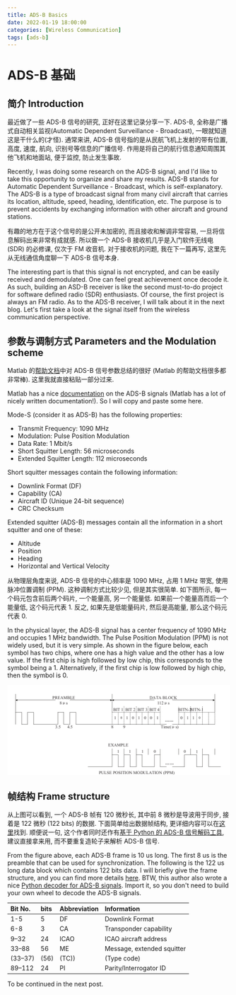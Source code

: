 ```yaml
---
title: ADS-B Basics
date: 2022-01-19 18:00:00
categories: [Wireless Communication]
tags: [ads-b]
---
```

# ADS-B 基础
## 简介 Introduction 
最近做了一些 ADS-B 信号的研究, 正好在这里记录分享一下. ADS-B, 全称是广播式自动相关监视(Automatic Dependent Surveillance - Broadcast), 一眼就知道这是干什么的(才怪). 通常来讲, ADS-B 信号指的是从民航飞机上发射的带有位置, 高度, 速度, 航向, 识别号等信息的广播信号. 作用是将自己的航行信息通知周围其他飞机和地面站, 便于监控, 防止发生事故.

Recently, I was doing some research on the ADS-B signal, and I'd like to take this opportunity to organize and share my results. ADS-B stands for Automatic Dependent Surveillance - Broadcast, which is self-explanatory. The ADS-B is a type of broadcast signal from many civil aircraft that carries its location, altitude, speed, heading, identification, etc. The purpose is to prevent accidents by exchanging information with other aircraft and ground stations.

有趣的地方在于这个信号的是公开未加密的, 而且接收和解调非常容易, 一旦将信息解码出来非常有成就感. 所以做一个 ADS-B 接收机几乎是入门软件无线电 (SDR) 的必修课, 仅次于 FM 收音机. 对于接收机的问题, 我在下一篇再写, 这里先从无线通信角度聊一下 ADS-B 信号本身. 

The interesting part is that this signal is not encrypted, and can be easily received and demodulated. One can feel great achievement once decode it. As such, building an ASD-B receiver is like the second must-to-do project for software defined radio (SDR) enthusiasts. Of course, the first project is always an FM radio. As to the ADS-B receiver, I will talk about it in the next blog. Let's first take a look at the signal itself from the wireless communication perspective.

## 参数与调制方式 Parameters and the Modulation scheme

Matlab 的[帮助文档](https://www.mathworks.com/help/supportpkg/rtlsdrradio/ug/airplane-tracking-using-ads-b-signals.html)中对 ADS-B 信号参数总结的很好 (Matlab 的帮助文档很多都非常棒). 这里我就直接粘贴一部分过来.

Matlab has a nice [documentation](https://www.mathworks.com/help/supportpkg/rtlsdrradio/ug/airplane-tracking-using-ads-b-signals.html) on the ADS-B signals (Matlab has a lot of nicely written documentation!). So I will copy and paste some here.

Mode-S (consider it as ADS-B) has the following properties:

- Transmit Frequency: 1090 MHz
- Modulation: Pulse Position Modulation
- Data Rate: 1 Mbit/s
- Short Squitter Length: 56 microseconds
- Extended Squitter Length: 112 microseconds

Short squitter messages contain the following information:

- Downlink Format (DF)
- Capability (CA)
- Aircraft ID (Unique 24-bit sequence)
- CRC Checksum

Extended squitter (ADS-B) messages contain all the information in a short squitter and one of these:

- Altitude
- Position
- Heading
- Horizontal and Vertical Velocity

从物理层角度来说, ADS-B 信号的中心频率是 1090 MHz, 占用 1 MHz 带宽, 使用脉冲位置调制 (PPM). 这种调制方式比较少见, 但是其实很简单. 如下图所示, 每一个码元包含前后两个码片, 一个能量高, 另一个能量低. 如果前一个能量高而后一个能量低, 这个码元代表 1. 反之, 如果先是低能量码片, 然后是高能量, 那么这个码元代表 0.

In the physical layer, the ADS-B signal has a center frequency of 1090 MHz and occupies 1 MHz bandwidth. The Pulse Position Modulation (PPM) is not widely used, but it is very simple. As shown in the figure below, each symbol has two chips, where one has a high value and the other has a low value. If the first chip is high followed by low chip, this corresponds to the symbol being a 1. Alternatively, if the first chip is low followed by high chip, then the symbol is 0. 

![ADS-b packet and PPM](/assets/img/posts/ads-b_PPM.png)

## 帧结构 Frame structure
从上图可以看到, 一个 ADS-B 帧有 120 微秒长, 其中前 8 微秒是导波用于同步, 接着是 122 微秒 (122 bits) 的数据. 下面简单给出数据帧结构, 更详细内容可以在[这里](https://mode-s.org/decode/content/ads-b/1-basics.html)找到.
顺便说一句, 这个作者同时还作有[基于 Python 的 ADS-B 信号解码工具](https://github.com/junzis/pyModeS), 建议直接拿来用, 而不要重复造轮子来解析 ADS-B 信号.

From the figure above, each ADS-B frame is 10 us long. The first 8 us is the preamble that can be used for synchronization. The following is the 122 us long data block which contains 122 bits data. I will briefly give the frame structure, and you can find more details [here](https://mode-s.org/decode/content/ads-b/1-basics.html).
BTW, this author also wrote a nice [Python decoder for ADS-B signals](https://github.com/junzis/pyModeS). Import it, so you don't need to build your own wheel to decode the ADS-B signals.


| Bit No. |bits  | Abbreviation | Information              |
|:--------|:-----|:-------------|:-----------              |
| 1-5     | 5    | DF           |Downlink Format           |
| 6-8     | 3    | CA           |Transponder capability    |
| 9–32    | 24   | ICAO         |ICAO aircraft address     |
| 33–88   | 56   | ME           |Message, extended squitter|
| (33–37) | (56) | (TC))        |(Type code)               |
| 89–112  | 24   | PI           |Parity/Interrogator ID    |

To be continued in the next post.